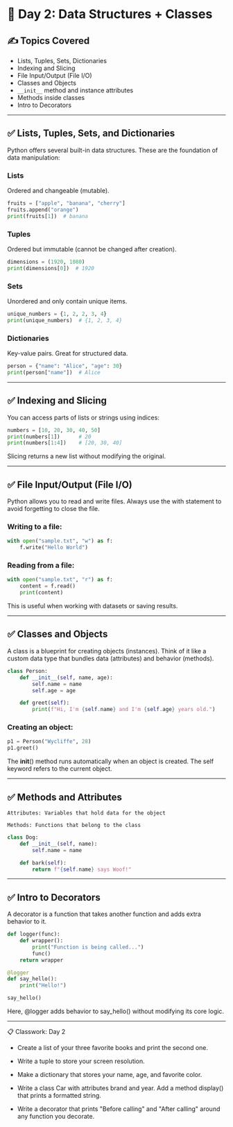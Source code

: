# 📅 **Day 2: Data Structures + Classes**

## ✍️ Topics Covered
- Lists, Tuples, Sets, Dictionaries
- Indexing and Slicing
- File Input/Output (File I/O)
- Classes and Objects
- `__init__` method and instance attributes
- Methods inside classes
- Intro to Decorators

---

## ✅ Lists, Tuples, Sets, and Dictionaries

Python offers several built-in data structures. These are the foundation of data manipulation:

### Lists
Ordered and changeable (mutable).
```python
fruits = ["apple", "banana", "cherry"]
fruits.append("orange")
print(fruits[1])  # banana
```

### Tuples
Ordered but immutable (cannot be changed after creation).
```python
dimensions = (1920, 1080)
print(dimensions[0])  # 1920
```

### Sets
Unordered and only contain unique items.
```python
unique_numbers = {1, 2, 2, 3, 4}
print(unique_numbers)  # {1, 2, 3, 4}
```

### Dictionaries
Key-value pairs. Great for structured data.
```python
person = {"name": "Alice", "age": 30}
print(person["name"])  # Alice
```

---

## ✅ Indexing and Slicing

You can access parts of lists or strings using indices:
```python
numbers = [10, 20, 30, 40, 50]
print(numbers[1])      # 20
print(numbers[1:4])    # [20, 30, 40]
```
Slicing returns a new list without modifying the original.

---

## ✅ File Input/Output (File I/O)

Python allows you to read and write files. Always use the with statement to avoid forgetting to close the file.

### Writing to a file:
```python
with open("sample.txt", "w") as f:
    f.write("Hello World")
```

### Reading from a file:
```python
with open("sample.txt", "r") as f:
    content = f.read()
    print(content)
```
This is useful when working with datasets or saving results.

---

## ✅ Classes and Objects

A class is a blueprint for creating objects (instances). Think of it like a custom data type that bundles data (attributes) and behavior (methods).
```python
class Person:
    def __init__(self, name, age):
        self.name = name
        self.age = age

    def greet(self):
        print(f"Hi, I'm {self.name} and I'm {self.age} years old.")
```

### Creating an object:
```python
p1 = Person("Wycliffe", 28)
p1.greet()
```
The __init__() method runs automatically when an object is created. The self keyword refers to the current object.

---

## ✅ Methods and Attributes

    Attributes: Variables that hold data for the object

    Methods: Functions that belong to the class
```python
class Dog:
    def __init__(self, name):
        self.name = name

    def bark(self):
        return f"{self.name} says Woof!"
```

---

## ✅ Intro to Decorators

A decorator is a function that takes another function and adds extra behavior to it.
```python
def logger(func):
    def wrapper():
        print("Function is being called...")
        func()
    return wrapper

@logger
def say_hello():
    print("Hello!")

say_hello()
```
Here, @logger adds behavior to say_hello() without modifying its core logic.

---

📋 Classwork: Day 2

- Create a list of your three favorite books and print the second one.

- Write a tuple to store your screen resolution.

- Make a dictionary that stores your name, age, and favorite color.

- Write a class Car with attributes brand and year. Add a method display() that prints a formatted string.

- Write a decorator that prints "Before calling" and "After calling" around any function you decorate.



